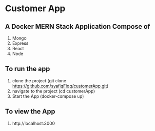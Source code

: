 # Customer App
## A Docker MERN Stack Application Compose of
1. Mongo
2. Express
3. React
4. Node

## To run the app
1. clone the project (git clone https://github.com/syafiqFiqq/customerApp.git)
2. navigate to the project (cd customerApp)
3. Start the App (docker-compose up)

## To view the App
1. http://localhost:3000
